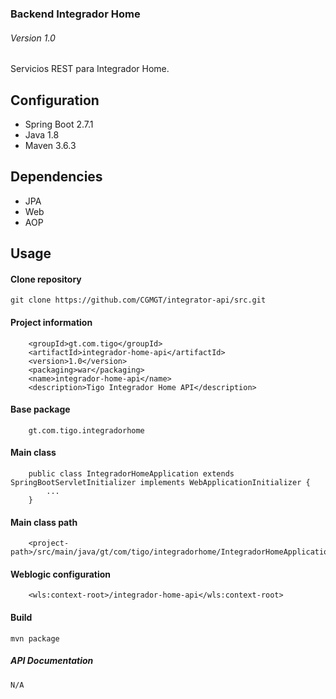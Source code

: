 ### Backend Integrador Home
###### Version 1.0

Servicios REST para Integrador Home.

## Configuration
- Spring Boot 2.7.1
- Java 1.8 
- Maven 3.6.3

## Dependencies
- JPA
- Web
- AOP

## Usage
#### Clone repository
```
git clone https://github.com/CGMGT/integrator-api/src.git
```
#### Project information
```
    <groupId>gt.com.tigo</groupId>
    <artifactId>integrador-home-api</artifactId>
    <version>1.0</version>
    <packaging>war</packaging>
    <name>integrador-home-api</name>
    <description>Tigo Integrador Home API</description>
```
#### Base package
```
    gt.com.tigo.integradorhome
```
#### Main class
```
    public class IntegradorHomeApplication extends SpringBootServletInitializer implements WebApplicationInitializer {
        ...
    }
```
#### Main class path
```
    <project-path>/src/main/java/gt/com/tigo/integradorhome/IntegradorHomeApplication.java
```
#### Weblogic configuration
```
    <wls:context-root>/integrador-home-api</wls:context-root>
```
#### Build
```
mvn package
```
##### API Documentation
```
N/A
``` 
